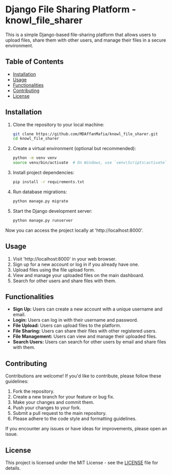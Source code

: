 # Django File Sharing Platform -  knowl_file_sharer

This is a simple Django-based file-sharing platform that allows users to upload files, share them with other users, and manage their files in a secure environment.

## Table of Contents

- [Installation](#installation)
- [Usage](#usage)
- [Functionalities](#functionalities)
- [Contributing](#contributing)
- [License](#license)

## Installation

1. Clone the repository to your local machine:

   ```bash
   git clone https://github.com/MDAffanMafia/knowl_file_sharer.git
   cd knowl_file_sharer
   ```

2. Create a virtual environment (optional but recommended):

   ```bash
   python -m venv venv
   source venv/bin/activate  # On Windows, use `venv\Scripts\activate`
   ```

3. Install project dependencies:

   ```bash
   pip install -r requirements.txt
   ```

4. Run database migrations:

   ```bash
   python manage.py migrate
   ```

5. Start the Django development server:

   ```bash
   python manage.py runserver
   ```

Now you can access the project locally at 'http://localhost:8000'.

## Usage

1. Visit 'http://localhost:8000' in your web browser.
2. Sign up for a new account or log in if you already have one.
3. Upload files using the file upload form.
4. View and manage your uploaded files on the main dashboard.
5. Search for other users and share files with them.

## Functionalities

- **Sign Up:** Users can create a new account with a unique username and email.
- **Login:** Users can log in with their username and password.
- **File Upload:** Users can upload files to the platform.
- **File Sharing:** Users can share their files with other registered users.
- **File Management:** Users can view and manage their uploaded files.
- **Search Users:** Users can search for other users by email and share files with them.

## Contributing

Contributions are welcome! If you'd like to contribute, please follow these guidelines:

1. Fork the repository.
2. Create a new branch for your feature or bug fix.
3. Make your changes and commit them.
4. Push your changes to your fork.
5. Submit a pull request to the main repository.
6. Please adhere to the code style and formatting guidelines.

If you encounter any issues or have ideas for improvements, please open an issue.

## License

This project is licensed under the MIT License - see the [LICENSE](LICENSE) file for details.
